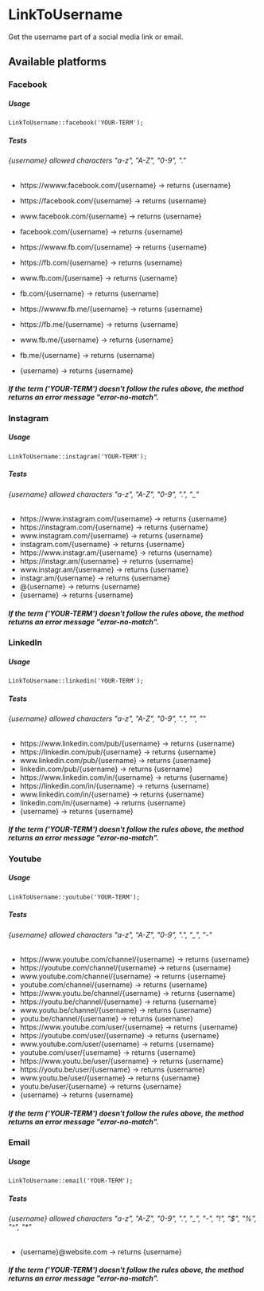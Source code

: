 # LinkToUsername
Get the username part of a social media link or email.

## Available platforms

### Facebook
##### Usage
```
LinkToUsername::facebook('YOUR-TERM');
```
##### Tests
###### {username} allowed characters "a-z", "A-Z", "0-9", "."
- https://<span>wwww.facebook</span>.com/{username} -> returns {username}
- https://<span>facebook</span>.com/{username} -> returns {username}
- ww<span>w.facebook</span>.com/{username} -> returns {username}
- <span>facebook</span>.com/{username} -> returns {username}
- https://<span>wwww.fb</span>.com/{username} -> returns {username}
- https://<span>fb</span>.com/{username} -> returns {username}
- ww<span>w.fb</span>.com/{username} -> returns {username}
- <span>fb</span>.com/{username} -> returns {username}
- https://<span>wwww.fb</span>.me/{username} -> returns {username}
- https://<span>fb</span>.me/{username} -> returns {username}
- ww<span>w.fb</span>.me/{username} -> returns {username}
- <span>fb</span>.me/{username} -> returns {username}

- {username} -> returns {username}
##### If the term ('YOUR-TERM') doesn't follow the rules above, the method returns an error message "error-no-match".

### Instagram
##### Usage
```
LinkToUsername::instagram('YOUR-TERM');
```
##### Tests
###### {username} allowed characters "a-z", "A-Z", "0-9", ".", "_"
- https://<span>w<i></i>ww.<i></i>instagram</span>.com/{username} -> returns {username}
- https://<span>instagram</span>.com/{username} -> returns {username}
- ww<span>w.instagram</span>.com/{username} -> returns {username}
- instagram</span>.com/{username} -> returns {username}
- https://<span>ww<i></i>w.<i></i>instagr</span>.am/{username} -> returns {username}
- https://<span>instagr</span>.am/{username} -> returns {username}
- ww<span>w.instagr</span>.am/{username} -> returns {username}
- instagr</span>.am/{username} -> returns {username}
- @{username} -> returns {username}
- {username} -> returns {username}
##### If the term ('YOUR-TERM') doesn't follow the rules above, the method returns an error message "error-no-match".

### LinkedIn
##### Usage
```
LinkToUsername::linkedin('YOUR-TERM');
```
##### Tests
###### {username} allowed characters "a-z", "A-Z", "0-9", ".", "_", "_"
- https://<span>ww<i></i>w.<i></i>linkedin.</span>com/pub/{username} -> returns {username}
- https://<span>linkedin.</span>com/pub/{username} -> returns {username}
- ww<i></i>w.<span>linkedin.</span>com/pub/{username} -> returns {username}
- linkedin.<span>com/pub/{username} -> returns {username}
- https://<span>ww<i></i>w.<i></i>linkedin.</span>com/in/{username} -> returns {username}
- https://<span>linkedin.</span>com/in/{username} -> returns {username}
- ww<i></i>w.<span>linkedin.</span>com/in/{username} -> returns {username}
- linkedin.<span>com/in/{username} -> returns {username}
- {username} -> returns {username}
##### If the term ('YOUR-TERM') doesn't follow the rules above, the method returns an error message "error-no-match".

### Youtube
##### Usage
```
LinkToUsername::youtube('YOUR-TERM');
```
##### Tests
###### {username} allowed characters "a-z", "A-Z", "0-9", ".", "_", "-"
- https://<i></i>ww<i></i>w<i></i>.youtube.<i></i>com/channel/{username} -> returns {username}
- https://<span>youtube.</span>com/channel/{username} -> returns {username}
- ww<i></i>w.<span>youtube.</span>com/channel/{username} -> returns {username}
- youtube.<span>com/channel/{username} -> returns {username}
- https://<span>w<i></i>ww.<i></i>youtu.</span>be/channel/{username} -> returns {username}
- https://<span>youtu.</span>be/channel/{username} -> returns {username}
- ww<i></i>w.<span>youtu.</span>be/channel/{username} -> returns {username}
- youtu.<span>be/channel/{username} -> returns {username}
- https://<span>ww<i></i>w.<i></i>youtube.</span>com/user/{username} -> returns {username}
- https://<span>youtube.</span>com/user/{username} -> returns {username}
- ww<i></i>w.<span>youtube.</span>com/user/{username} -> returns {username}
- youtube.<span>com/user/{username} -> returns {username}
- https://<span>ww<i></i>w.<i></i>youtu.</span>be/user/{username} -> returns {username}
- https://<span>youtu.</span>be/user/{username} -> returns {username}
- w<i></i>ww.<span>youtu.</span>be/user/{username} -> returns {username}
- youtu<span>.be/user/{username} -> returns {username}
- {username} -> returns {username}
##### If the term ('YOUR-TERM') doesn't follow the rules above, the method returns an error message "error-no-match".
  
### Email
##### Usage
```
LinkToUsername::email('YOUR-TERM');
```
##### Tests
###### {username} allowed characters "a-z", "A-Z", "0-9", ".", "_", "-", "!", "$", "%", "^", "*"
- {username}@website.com -> returns {username}
##### If the term ('YOUR-TERM') doesn't follow the rules above, the method returns an error message "error-no-match".
